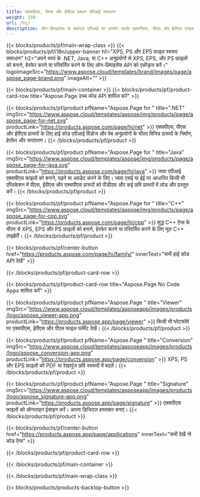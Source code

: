 ```yaml
---
title: एक्सपीएस, पीएस और ईपीएस प्रबंधन एपीआई समाधान
weight: 150
url: /hi/
description: ऑन-प्रिमाइसेस या क्लाउड एपीआई का उपयोग करके एक्सपीएस, पीएस और ईपीएस फ़ाइल मैनिपुलेशन एप्लिकेशन विकसित करें, या एक्सपीएस, पीएस और ईपीएस फाइलों को देखने, मर्ज करने या कनवर्ट करने के लिए बस क्रॉस-प्लेटफ़ॉर्म ऐप का उपयोग करें।
---
```



{{< blocks/products/pf/main-wrap-class >}}
{{< blocks/products/pf/i18n/upper-banner h1="XPS, PS और EPS फ़ाइल स्वरूप समाधान" h2="अपने स्वयं के .NET, Java, या C++ अनुप्रयोगों से XPS, EPS, और PS फ़ाइलों को बनाने, हेरफेर करने या परिवर्तित करने के लिए ऑन-प्रिमाइसेस API को एकीकृत करें।" logoImageSrc="https://www.aspose.cloud/templates/brand/images/page/aspose_page-brand.png" imageAlt="" >}}

{{< blocks/products/pf/main-container >}}
{{< blocks/products/pf/product-card-row title="Aspose.Page उच्च कोड API शामिल करें" >}}

{{< blocks/products/pf/product pfName="Aspose.Page for " title=".NET" imgSrc="https://www.aspose.cloud/templates/aspose/img/products/page/aspose_page-for-net.svg" productLink="https://products.aspose.com/page/hi/net" >}}
एक्सपीएस, पीएस और ईपीएस प्रारूपों के लिए हाई कोड एपीआई विंडोज और वेब अनुप्रयोगों के भीतर विभिन्न प्रारूपों के निर्माण, हेरफेर और रूपांतरण।
{{< /blocks/products/pf/product >}}

{{< blocks/products/pf/product pfName="Aspose.Page for " title="Java" imgSrc="https://www.aspose.cloud/templates/aspose/img/products/page/aspose_page-for-java.svg" productLink="https://products.aspose.com/page/hi/java" >}}
जावा एपीआई एक्सपीएस फाइलों को बनाने, पढ़ने या अपडेट करने के लिए। जावा एसई या ईई पर आधारित किसी भी एप्लिकेशन में पीएस, ईपीएस और एक्सपीएस प्रारूपों को पीडीएफ और कई छवि प्रारूपों में लोड और प्रस्तुत करें।
{{< /blocks/products/pf/product >}}

{{< blocks/products/pf/product pfName="Aspose.Page for " title="C++" imgSrc="https://www.aspose.cloud/templates/aspose/img/products/page/aspose_page-for-cpp.svg" productLink="https://products.aspose.com/page/hi/cpp" >}}
शुद्ध C++ ऐप्स के भीतर से XPS, EPS और PS फ़ाइलों को बनाने, हेरफेर करने या परिवर्तित करने के लिए मूल C++ लाइब्रेरी।
{{< /blocks/products/pf/product >}}

{{< blocks/products/pf/center-button href="https://products.aspose.com/page/hi/family/" innerText="सभी हाई कोड API देखें" >}}

{{< /blocks/products/pf/product-card-row >}}

{{< blocks/products/pf/product-card-row title="Aspose.Page No Code Apps शामिल करें" >}}

{{< blocks/products/pf/product pfName="Aspose.Page " title="Viewer" imgSrc="https://www.aspose.cloud/templates/asposeapp/images/products/logo/aspose_viewer-app.png" productLink="https://products.aspose.app/page/viewer" >}}
किसी भी प्लेटफॉर्म पर एक्सपीएस, ईपीएस और पीएस फाइल फॉर्मेट देखें।
{{< /blocks/products/pf/product >}}

{{< blocks/products/pf/product pfName="Aspose.Page " title="Conversion" imgSrc="https://www.aspose.cloud/templates/asposeapp/images/products/logo/aspose_conversion-app.png" productLink="https://products.aspose.app/page/conversion" >}}
XPS, PS और EPS फ़ाइलों को PDF या रेखापुंज छवि स्वरूपों में बदलें।
{{< /blocks/products/pf/product >}}

{{< blocks/products/pf/product pfName="Aspose.Page " title="Signature" imgSrc="https://www.aspose.cloud/templates/asposeapp/images/products/logo/aspose_signature-app.png" productLink="https://products.aspose.app/page/signature" >}}
एक्सपीएस फाइलों को ऑनलाइन ईसाइन करें। अपना डिजिटल हस्ताक्षर बनाएं।
{{< /blocks/products/pf/product >}}

{{< blocks/products/pf/center-button href="https://products.aspose.app/page/applications" innerText="सभी देखें नो कोड ऐप्स" >}}

{{< /blocks/products/pf/product-card-row >}}

{{< /blocks/products/pf/main-container >}}


{{< /blocks/products/pf/main-wrap-class >}}

{{< blocks/products/products-backtop-button >}}
